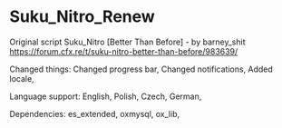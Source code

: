 # Suku_Nitro_Renew

Original script
Suku_Nitro [Better Than Before] - by barney_shit
https://forum.cfx.re/t/suku-nitro-better-than-before/983639/

Changed things:
Changed progress bar,
Changed notifications,
Added locale,

Language support:
English,
Polish,
Czech,
German,

Dependencies:
es_extended,
oxmysql,
ox_lib,

